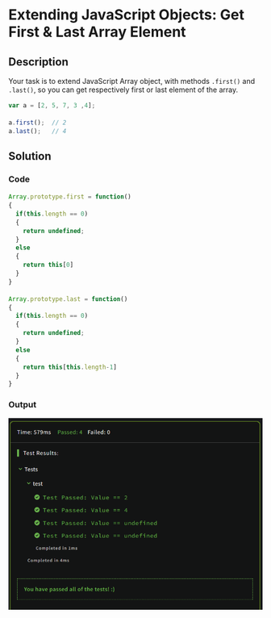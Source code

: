 # Extending JavaScript Objects: Get First & Last Array Element

## Description

Your task is to extend JavaScript Array object, with methods `.first()` and `.last()`, so you can get respectively first or last element of the array.

```JavaScript
var a = [2, 5, 7, 3 ,4];

a.first();  // 2
a.last();   // 4

```

## Solution

### Code

```JavaScript
Array.prototype.first = function()
{
  if(this.length == 0)
  {
    return undefined;
  }
  else
  {
    return this[0]
  }
}

Array.prototype.last = function()
{
  if(this.length == 0)
  {
    return undefined;
  }
  else
  {
    return this[this.length-1]
  }
}
```

### Output

<img src="./../Images/extendsArray.png" alt="drawing"/><br>